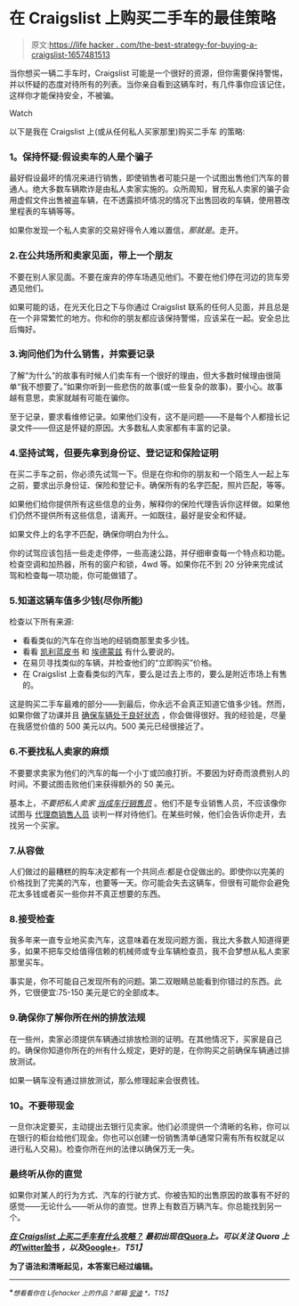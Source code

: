 # 在 Craigslist 上购买二手车的最佳策略

> 原文:[https://life hacker . com/the-best-strategy-for-buying-a-craigslist-1657481513](https://lifehacker.com/the-best-strategy-for-buying-a-used-car-on-craigslist-1657481513)

当你想买一辆二手车时，Craigslist 可能是一个很好的资源，但你需要保持警惕，并以怀疑的态度对待所有的列表。当你亲自看到这辆车时，有几件事你应该记住，这样你才能保持安全，不被骗。

Watch

以下是我在 Craigslist 上(或从任何私人买家那里)购买二手车 的策略:

### **1。保持怀疑:假设卖车的人是个骗子**

最好假设最坏的情况来进行销售，即使销售者可能只是一个试图出售他们汽车的普通人。绝大多数车辆欺诈是由私人卖家实施的。众所周知，冒充私人卖家的骗子会用虚假文件出售被盗车辆，在不透露损坏情况的情况下出售回收的车辆，使用篡改里程表的车辆等等。

如果你发现一个私人卖家的交易好得令人难以置信，*那就是*。走开。

### 2.在公共场所和卖家见面，带上一个朋友

不要在别人家见面。不要在废弃的停车场遇见他们。不要在他们停在河边的货车旁遇见他们。

如果可能的话，在光天化日之下与你通过 Craigslist 联系的任何人见面，并且总是在一个非常繁忙的地方。你和你的朋友都应该保持警惕，应该呆在一起。安全总比后悔好。

### 3.询问他们为什么销售，并索要记录

了解“为什么”的故事有时候人们卖车有一个很好的理由，但大多数时候理由很简单“我不想要了。”如果你听到一些悲伤的故事(或一些复杂的故事)，要小心。故事越有意思，卖家就越有可能在骗你。

至于记录，要求看维修记录。如果他们没有，这不是问题——不是每个人都擅长记录文件——但这是怀疑的原因。大多数私人卖家都有丰富的记录。

### 4.坚持试驾，但要先拿到身份证、登记证和保险证明

在买二手车之前，你必须先试驾一下。但是在你和你的朋友和一个陌生人一起上车之前，要求出示身份证、保险和登记卡。确保所有的名字匹配，照片匹配，等等。

如果他们给你提供所有这些信息的业务，解释你的保险代理告诉你这样做。如果他们仍然不提供所有这些信息，请离开。一如既往，最好是安全和怀疑。

如果文件上的名字不匹配，确保你明白为什么。

你的试驾应该包括一些走走停停，一些高速公路，并仔细审查每一个特点和功能。检查空调和加热器，所有的窗户和锁，4wd 等。如果你花不到 20 分钟来完成试驾和检查每一项功能，你可能做错了。

### 5.知道这辆车值多少钱(尽你所能)

检查以下所有来源:

*   看看类似的汽车在你当地的经销商那里卖多少钱。
*   看看 [凯利蓝皮书](http://www.kbb.com/) 和 [埃德蒙兹](http://www.edmunds.com/) 有什么要说的。
*   在易贝寻找类似的车辆，并检查他们的“立即购买”价格。
*   在 Craigslist 上查看类似的汽车，要么是过去上市的，要么是附近市场上有售的。

这是购买二手车最难的部分——到最后，你永远不会真正知道它值多少钱。然而，如果你做了功课并且 [确保车辆处于良好状态](https://jalopnik.com/5-things-no-one-tells-you-about-owning-a-used-luxury-ca-1582610274) ，你会做得很好。我的经验是，尽量在我感觉价值的 500 美元以内。500 美元已经很接近了。

### 6.不要找私人卖家的麻烦

不要要求卖家为他们的汽车的每一个小丁或凹痕打折。不要因为好奇而浪费别人的时间。不要试图击败他们来获得额外的 50 美元。

基本上，*不要把私人卖家* [*当成车行销售员*](https://lifehacker.com/the-best-techniques-for-negotiating-with-car-dealership-1649443251) 。他们不是专业销售人员，不应该像你试图与 [代理商销售人员](http://carbuying.jalopnik.com/how-negotiable-is-a-dealerships-internet-price-1620563037) 谈判一样对待他们。在某些时候，他们会告诉你走开，去找另一个买家。

### 7.从容做

人们做过的最糟糕的购车决定都有一个共同点:都是仓促做出的。即使你以完美的价格找到了完美的汽车，也要等一天。你可能会失去这辆车，但很有可能你会避免花太多钱或者买一些你并不真正想要的东西。

### 8.接受检查

我多年来一直专业地买卖汽车，这意味着在发现问题方面，我比大多数人知道得更多，如果不把车交给值得信赖的机械师或专业车辆检查员，我不会梦想从私人卖家那里买车。

事实是，你不可能自己发现所有的问题。第二双眼睛总能看到你错过的东西。此外，它很便宜:75-150 美元是它的全部成本。

### 9.确保你了解你所在州的排放法规

在一些州，卖家必须提供车辆通过排放检测的证明。在其他情况下，买家是自己的。确保你知道你所在的州有什么规定，更好的是，在你购买之前确保车辆通过排放测试。

如果一辆车没有通过排放测试，那么修理起来会很费钱。

### 10。不要带现金

一旦你决定要买，主动提出去银行见卖家。他们必须提供一个清晰的名称，你可以在银行的柜台给他们现金。你也可以创建一份销售清单(通常只需有所有权就足以进行私人交易)。检查你所在州的法律以确保万无一失。

### 最终听从你的直觉

如果你对某人的行为方式、汽车的行驶方式、你被告知的出售原因的故事有不好的感觉——无论什么——听从你的直觉。世界上有数百万辆汽车。你总能找到另一个。

[***在 Craigslist 上买二手车有什么攻略？***](http://www.quora.com/What-is-a-strategy-for-buying-a-used-car-on-Craigslist) ***最初出现在***[**Quora**](http://www.quora.com/)***上。可以关注 Quora 上的***[**Twitter**](https://twitter.com/Quora)**[**脸书**](https://www.facebook.com/quora) ***，以及***[**Google+**](https://plus.google.com/111127313006403749982/posts)***。**T51】***

**为了语法和清晰起见，本答案已经过编辑。**

* * *

**<small>*想看看你在 Lifehacker 上的作品？邮箱*</small> [<small>*安迪*</small>](mailto:andy@lifehacker.com) <small>*。*T15】</small>**